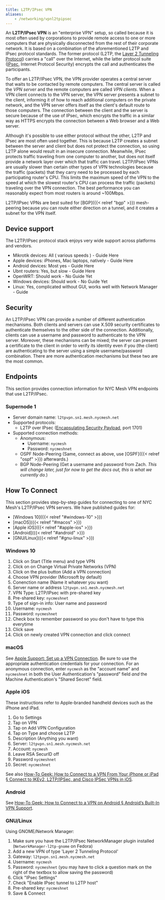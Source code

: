 ```yaml
---
title: L2TP/IPsec VPN
aliases:
    - /networking/vpnl2tpipsec
---
```


An **L2TP/IPsec VPN** is an "enterprise VPN" setup, so called because it is most often used by corporations to provide remote access to one or more computers that are physically disconnected from the rest of their corporate network. It is based on a combination of the aforementioned L2TP and IPsec protocol standards. The former protocol (L2TP, the [Layer 2 Tunneling Protocol](https://en.wikipedia.org/wiki/Layer_2_Tunneling_Protocol)) carries a "call" over the Internet, while the latter protocol suite ([IPsec](https://en.wikipedia.org/wiki/IPsec), Internet Protocol Security) encrypts the call and authenticates the participants.

To offer an L2TP/IPsec VPN, the VPN provider operates a central server that waits to be contacted by remote computers. The central server is called the *VPN server* and the remote computers are called *VPN clients*. When a VPN client connects to the VPN server, the VPN server presents a subnet to the client, informing it of how to reach additional computers on the private network, and the VPN server offers itself as the client's default route to those computers. The connection between the client and the server is secure because of the use of IPsec, which encrypts the traffic in a similar way as HTTPS encrypts the connection between a Web browser and a Web server.

Although it's possible to use either protocol without the other, L2TP and IPsec are most often used together. This is because L2TP creates a subnet between the server and client but does not protect the connection, so using L2TP alone would result in an insecure connection. Meanwhile, IPsec protects traffic traveling from one computer to another, but does not itself provide a network layer over which that traffic can travel. L2TP/IPsec VPNs are usually slower than certain other types of VPN technologies because the traffic (packets) that they carry need to be processed by each participating router's CPU. This limits the maximum speed of the VPN to the speed at which the slowest router's CPU can process the traffic (packets) traveling over the VPN connection. The best performance you can reasonably expect from most routers is around ~100Mbps.

L2TP/IPsec VPNs are best suited for [BGP]({{< relref "bgp" >}}) mesh-peering because you can route either direction on a tunnel, and it creates a subnet for the VPN itself.

## Device support
The L2TP/IPsec protocol stack enjoys very wide support across platforms and vendors.

* Mikrotik devices: All ( various speeds ) - Guide Here
* Apple devices: iPhones, Mac laptops, natively - Guide Here
* Android devices: Most yes - Guide Here
* Ubnt routers: Yes, but slow - Guide Here
* OpenWRT: Should work - No Guide Yet
* Windows devices: Should work - No Guide Yet
* Linux: Yes, complicated without GUI, works well with Network Manager - Guide

## Security
An L2TP/IPsec VPN can provide a number of different authentication mechanisms. Both clients and servers can use X.509 security certificates to authenticate themselves to the other side of the connection. Additionally, clients can use a username and password to authenticate to the VPN server. Moreover, these mechanisms can be mixed; the server can present a certificate to the client in order to verify its identity even if you (the client) are authenticating to the server using a simple username/password combination. There are more authentication mechanisms but these two are the most common.

## Endpoints
This section provides connection information for NYC Mesh VPN endpoints that use L2TP/IPsec.

### Supernode 1
* Server domain name: `l2tpvpn.sn1.mesh.nycmesh.net`
* Supported protocols:
    * L2TP over IPsec ([Encapsulating Security Payload](https://en.wikipedia.org/wiki/IPsec#Encapsulating_Security_Payload), port 1701)
* Supported connection methods:
    * Anonymous:
        * Username: `nycmesh`
        * Password: `nycmeshnet`
    * OSPF Node-Peering (Same, connect as above, use [OSPF]({{< relref "ospf" >}}) afterwards.)
    * BGP Node-Peering (Get a username and password from Zach. _This will change later, just for now to get the docs out, this is what we currently do._)

## How To Connect
This section provides step-by-step guides for connecting to one of NYC Mesh's L2TP/IPsec VPN servers. We have published guides for:

* [Windows 10]({{< relref "#windows-10" >}})
* [macOS]({{< relref "#macos" >}})
* [Apple iOS]({{< relref "#apple-ios" >}})
* [Android]({{< relref "#android" >}})
* [GNU/Linux]({{< relref "#gnu-linux" >}})

### Windows 10
1. Click on Start (Title menu) and type VPN
1. Click on on Change Virtual Private Networks (VPN)
1. Click on the plus button (Add a VPN connection)
1. Choose VPN provider (Microsoft by default)
1. Conenction name (Name it whatever you want)
1. Server name or address `l2tpvpn.sn1.mesh.nycmesh.net`
1. VPN Type: L2TP/IPsec with pre-shared key
1. Pre-shared key: `nycmeshnet`
1. Type of sign-in info: User name and password
1. Username: `nycmesh`
1. Password: `nycmeshnet`
1. Check box to remember password so you don't have to type this everytime 
1. Click save
1. Click on newly created VPN connection and click connect

### macOS

See [Apple Support: Set up a VPN Connection](https://support.apple.com/guide/mac-help/set-up-a-vpn-connection-on-mac-mchlp2963/10.14/mac/10.14). Be sure to use the appropriate authentication credentials for your connection. For an anonymous connection, enter `nycmesh` as the "account name" and `nycmeshnet` in both the User Authentication's "password" field *and* the Machine Authentication's "Shared Secret" field. 

### Apple iOS

These instructions refer to Apple-branded handheld devices such as the iPhone and iPad.

1. Go to Settings
1. Tap on VPN
1. Tap on Add VPN Configuration
1. Tap on Type and choose L2TP
1. Description (Anything you want)
1. Server: `l2tpvpn.sn1.mesh.nycmesh.net`
1. Account: `nycmesh`
1. Leave RSA SecurID off
1. Password `nycmeshnet`
1. Secret: `nycmeshnet`

See also [How-To Geek: How to Connect to a VPN From Your iPhone or iPad § Connect to IKEv2, L2TP/IPSec, and Cisco IPSec VPNs in iOS](https://www.howtogeek.com/215730/how-to-connect-to-a-vpn-from-your-iphone-or-ipad/).

### Android

See [How-To Geek: How to Connect to a VPN on Android § Android’s Built-In VPN Support](https://www.howtogeek.com/135036/how-to-connect-to-a-vpn-on-android/).

### GNU/Linux

Using GNOME/Network Manager:

1. Make sure you have the L2TP/IPsec NetworkManager plugin installed (`NetworkManager-l2tp-gnome` on Fedora)
1. Add a new VPN of type 'Layer 2 Tunneling Protocol'
1. Gateway: `l2tpvpn.sn1.mesh.nycmesh.net`
1. Username: `nycmesh`
1. Password: `nycmeshnet` (you may have to click a question mark on the right of the textbox to allow saving the password)
1. Click "IPsec Settings"
1. Check "Enable IPsec tunnel to L2TP host"
1. Pre-shared key: `nycmeshnet`
1. Save & Connect
